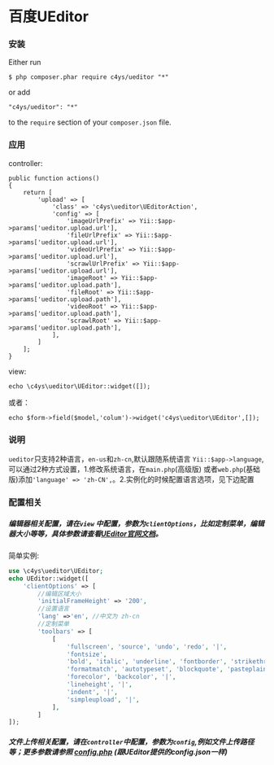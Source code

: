 百度UEditor
===========



### 安装
Either run

```
$ php composer.phar require c4ys/ueditor "*"
```

or add

```
"c4ys/ueditor": "*"
```

to the ```require``` section of your `composer.json` file.

### 应用

controller:  

```
public function actions()
{
    return [
        'upload' => [
            'class' => 'c4ys\ueditor\UEditorAction',
            'config' => [
                'imageUrlPrefix' => Yii::$app->params['ueditor.upload.url'],
                'fileUrlPrefix' => Yii::$app->params['ueditor.upload.url'],
                'videoUrlPrefix' => Yii::$app->params['ueditor.upload.url'],
                'scrawlUrlPrefix' => Yii::$app->params['ueditor.upload.url'],
                'imageRoot' => Yii::$app->params['ueditor.upload.path'],
                'fileRoot' => Yii::$app->params['ueditor.upload.path'],
                'videoRoot' => Yii::$app->params['ueditor.upload.path'],
                'scrawlRoot' => Yii::$app->params['ueditor.upload.path'],
            ],
        ]
    ];
}
```

view:  

```
echo \c4ys\ueditor\UEditor::widget([]);
```

或者：

```
echo $form->field($model,'colum')->widget('c4ys\ueditor\UEditor',[]);
```
### 说明
 `ueditor`只支持2种语言，`en-us`和`zh-cn`,默认跟随系统语言 `Yii::$app->language`,可以通过2种方式设置，1.修改系统语言，在`main.php`(高级版) 或者`web.php`(基础版)添加`'language' => 'zh-CN',`。2.实例化的时候配置语言选项，见下边配置
 
### 配置相关

##### 编辑器相关配置，请在`view` 中配置，参数为`clientOptions`，比如定制菜单，编辑器大小等等，具体参数请查看[UEditor官网文档](http://fex-team.github.io/ueditor/)。

简单实例:  
```php
use \c4ys\ueditor\UEditor;
echo UEditor::widget([
    'clientOptions' => [
        //编辑区域大小
        'initialFrameHeight' => '200',
        //设置语言
        'lang' =>'en', //中文为 zh-cn
        //定制菜单
        'toolbars' => [
            [
                'fullscreen', 'source', 'undo', 'redo', '|',
                'fontsize',
                'bold', 'italic', 'underline', 'fontborder', 'strikethrough', 'removeformat',
                'formatmatch', 'autotypeset', 'blockquote', 'pasteplain', '|',
                'forecolor', 'backcolor', '|',
                'lineheight', '|',
                'indent', '|',
                'simpleupload', '|',
            ],
        ]
]);
```

##### 文件上传相关配置，请在`controller`中配置，参数为`config`,例如文件上传路径等；更多参数请参照 [config.php](https://github.com/c4ys/yii2-ueditor-widget/blob/master/config.php) (跟UEditor提供的config.json一样)
